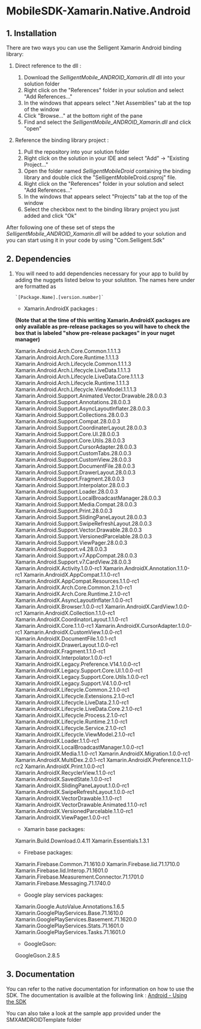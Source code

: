 # MobileSDK-Xamarin.Native.Android

## 1. Installation

There are two ways you can use the Selligent Xamarin Android binding library:

1.	Direct reference to the dll :

	1.	Download the *SelligentMobile_ANDROID_Xamarin.dll*  dll into your solution folder
	1.	Right click on the "References" folder in your solution and select "Add References..."
	1.	In the windows that appears select ".Net Assemblies" tab at the top of the window
	1.	Click "Browse..." at the bottom right of the pane
	1.	Find and select the *SelligentMobile_ANDROID_Xamarin.dll* and click "open"

1.	Reference the binding library project :

	1.	Pull the repository into your solution folder
	1.	Right click on the solution in your IDE and select "Add" -> "Existing Project..."
	1.	Open the folder named *SelligentMobileDroid* containing the binding library and double click the "SelligentMobileDroid.csproj" file.
	1.	Right click on the "References" folder in your solution and select "Add References..."
	1.	In the windows that appears select "Projects" tab at the top of the window
	1.	Select the checkbox next to the binding library project you just added and click "Ok"

After following one of these set of steps the *SelligentMobile_ANDROID_Xamarin.dll* will be added to your solution and you can start using it in your code by using "Com.Selligent.Sdk" 

## 2. Dependencies

1.	You will need to add dependencies necessary for your app to build by adding the nuggets listed below to your solutiton. The names here under are formatted as 

		`[Package.Name].[version.number]`

	
	* Xamarin.AndroidX packages :

 	**(Note that at the time of this writing Xamarin.AndroidX packages are only available as pre-release packages so you will have to check the box that is labeled "show pre-release packages" in your nuget manager)** 
	
	Xamarin.Android.Arch.Core.Common.1.1.1.3
	Xamarin.Android.Arch.Core.Runtime.1.1.1.3
	Xamarin.Android.Arch.Lifecycle.Common.1.1.1.3
	Xamarin.Android.Arch.Lifecycle.LiveData.1.1.1.3
	Xamarin.Android.Arch.Lifecycle.LiveData.Core.1.1.1.3
	Xamarin.Android.Arch.Lifecycle.Runtime.1.1.1.3
	Xamarin.Android.Arch.Lifecycle.ViewModel.1.1.1.3
	Xamarin.Android.Support.Animated.Vector.Drawable.28.0.0.3
	Xamarin.Android.Support.Annotations.28.0.0.3
	Xamarin.Android.Support.AsyncLayoutInflater.28.0.0.3
	Xamarin.Android.Support.Collections.28.0.0.3
	Xamarin.Android.Support.Compat.28.0.0.3
	Xamarin.Android.Support.CoordinaterLayout.28.0.0.3
	Xamarin.Android.Support.Core.UI.28.0.0.3
	Xamarin.Android.Support.Core.Utils.28.0.0.3
	Xamarin.Android.Support.CursorAdapter.28.0.0.3
	Xamarin.Android.Support.CustomTabs.28.0.0.3
	Xamarin.Android.Support.CustomView.28.0.0.3
	Xamarin.Android.Support.DocumentFile.28.0.0.3
	Xamarin.Android.Support.DrawerLayout.28.0.0.3
	Xamarin.Android.Support.Fragment.28.0.0.3
	Xamarin.Android.Support.Interpolator.28.0.0.3
	Xamarin.Android.Support.Loader.28.0.0.3
	Xamarin.Android.Support.LocalBroadcastManager.28.0.0.3
	Xamarin.Android.Support.Media.Compat.28.0.0.3
	Xamarin.Android.Support.Print.28.0.0.3
	Xamarin.Android.Support.SlidingPaneLayout.28.0.0.3
	Xamarin.Android.Support.SwipeRefreshLayout.28.0.0.3
	Xamarin.Android.Support.Vector.Drawable.28.0.0.3
	Xamarin.Android.Support.VersionedParcelable.28.0.0.3
	Xamarin.Android.Support.ViewPager.28.0.0.3
	Xamarin.Android.Support.v4.28.0.0.3
	Xamarin.Android.Support.v7.AppCompat.28.0.0.3
	Xamarin.Android.Support.v7.CardView.28.0.0.3
	Xamarin.AndroidX.Activity.1.0.0-rc1
	Xamarin.AndroidX.Annotation.1.1.0-rc1
	Xamarin.AndroidX.AppCompat.1.1.0-rc1
	Xamarin.AndroidX.AppCompat.Resources.1.1.0-rc1
	Xamarin.AndroidX.Arch.Core.Common.2.1.0-rc1
	Xamarin.AndroidX.Arch.Core.Runtime.2.1.0-rc1
	Xamarin.AndroidX.AsyncLayoutInflater.1.0.0-rc1
	Xamarin.AndroidX.Browser.1.0.0-rc1
	Xamarin.AndroidX.CardView.1.0.0-rc1
	Xamarin.AndroidX.Collection.1.1.0-rc1
	Xamarin.AndroidX.CoordinatorLayout.1.1.0-rc1
	Xamarin.AndroidX.Core.1.1.0-rc1
	Xamarin.AndroidX.CursorAdapter.1.0.0-rc1
	Xamarin.AndroidX.CustomView.1.0.0-rc1
	Xamarin.AndroidX.DocumentFile.1.0.1-rc1
	Xamarin.AndroidX.DrawerLayout.1.0.0-rc1
	Xamarin.AndroidX.Fragment.1.1.0-rc1
	Xamarin.AndroidX.Interpolator.1.0.0-rc1
	Xamarin.AndroidX.Legacy.Preference.V14.1.0.0-rc1
	Xamarin.AndroidX.Legacy.Support.Core.UI.1.0.0-rc1
	Xamarin.AndroidX.Legacy.Support.Core.Utils.1.0.0-rc1
	Xamarin.AndroidX.Legacy.Support.V4.1.0.0-rc1
	Xamarin.AndroidX.Lifecycle.Common.2.1.0-rc1
	Xamarin.AndroidX.Lifecycle.Extensions.2.1.0-rc1
	Xamarin.AndroidX.Lifecycle.LiveData.2.1.0-rc1
	Xamarin.AndroidX.Lifecycle.LiveData.Core.2.1.0-rc1
	Xamarin.AndroidX.Lifecycle.Process.2.1.0-rc1
	Xamarin.AndroidX.Lifecycle.Runtime.2.1.0-rc1
	Xamarin.AndroidX.Lifecycle.Service.2.1.0-rc1
	Xamarin.AndroidX.Lifecycle.ViewModel.2.1.0-rc1
	Xamarin.AndroidX.Loader.1.1.0-rc1
	Xamarin.AndroidX.LocalBroadcastManager.1.0.0-rc1
	Xamarin.AndroidX.Media.1.1.0-rc1
	Xamarin.AndroidX.Migration.1.0.0-rc1
	Xamarin.AndroidX.MultiDex.2.0.1-rc1
	Xamarin.AndroidX.Preference.1.1.0-rc2
	Xamarin.AndroidX.Print.1.0.0-rc1
	Xamarin.AndroidX.RecyclerView.1.1.0-rc1
	Xamarin.AndroidX.SavedState.1.0.0-rc1
	Xamarin.AndroidX.SlidingPaneLayout.1.0.0-rc1
	Xamarin.AndroidX.SwipeRefreshLayout.1.0.0-rc1
	Xamarin.AndroidX.VectorDrawable.1.1.0-rc1
	Xamarin.AndroidX.VectorDrawable.Animated.1.1.0-rc1
	Xamarin.AndroidX.VersionedParcelable.1.1.0-rc1
	Xamarin.AndroidX.ViewPager.1.0.0-rc1

	* Xamarin base packages:

	Xamarin.Build.Download.0.4.11
	Xamarin.Essentials.1.3.1

	* Firebase packages:

	Xamarin.Firebase.Common.71.1610.0
	Xamarin.Firebase.Iid.71.1710.0
	Xamarin.Firebase.Iid.Interop.71.1601.0
	Xamarin.Firebase.Measurement.Connector.71.1701.0
	Xamarin.Firebase.Messaging.71.1740.0

	* Google play services packages:

	Xamarin.Google.AutoValue.Annotations.1.6.5
	Xamarin.GooglePlayServices.Base.71.1610.0
	Xamarin.GooglePlayServices.Basement.71.1620.0
	Xamarin.GooglePlayServices.Stats.71.1601.0
	Xamarin.GooglePlayServices.Tasks.71.1601.0

	* GoogleGson:

	GoogleGson.2.8.5


## 3. Documentation

You can refer to the native documentation for information on how to use the SDK. The documentation is availble at the following link : [Android - Using the SDK](https://github.com/SelligentMarketingCloud/MobileSDK-Android/blob/master/Documentation/Android%20-%20Using%20the%20SDK.pdf)

You can also take a look at the sample app provided under the SMXAMDROIDTemplate folder
